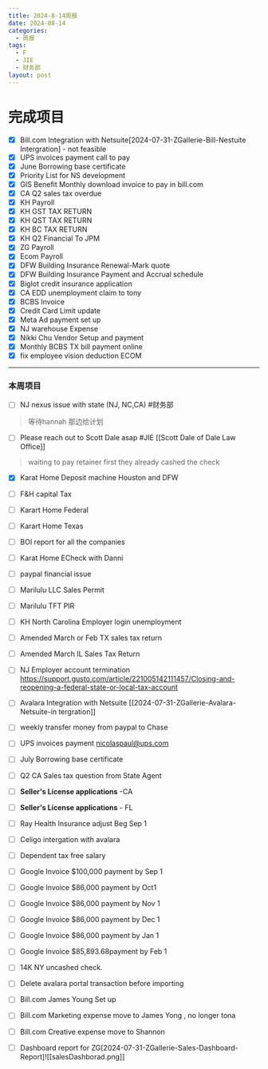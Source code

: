 ```yaml
---
title: 2024-8-14周报
date: 2024-08-14
categories:
  - 周报
tags:
  - F
  - JIE
  - 财务部
layout: post
---
```


# 完成项目  

- [x] Bill.com Integration with Netsuite[2024-07-31-ZGallerie-Bill-Nestuite Intergration] - not feasible 
- [x]  UPS invoices payment call to pay
- [x] June Borrowing base certificate
- [x] Priority List for NS development
- [x] GIS Benefit Monthly download invoice to pay in bill.com
- [x] CA Q2 sales tax overdue
- [x] KH Payroll
- [x] KH GST TAX RETURN
- [x] KH QST TAX RETURN
- [x] KH BC TAX RETURN
- [x] KH Q2 Financial To JPM
- [x] ZG  Payroll
- [x] Ecom Payroll
- [x] DFW Building Insurance Renewal-Mark quote
- [x] DFW Building Insurance Payment and Accrual schedule
- [x] Biglot credit insurance application
- [x] CA EDD unemployment claim to tony
- [x] BCBS Invoice 
- [x] Credit Card Limit update
- [x] Meta Ad payment set up
- [x] NJ warehouse Expense 
- [x] Nikki Chu Vendor Setup and payment
- [x] Monthly BCBS TX bill payment online
- [x] fix employee vision deduction ECOM
---
### 本周项目

- [ ] NJ nexus issue with state (NJ, NC,CA)  #财务部 
> 等待hannah 那边给计划  
- [ ] Please reach out to Scott Dale asap #JIE    [[Scott Dale of Dale Law Office]]    
> waiting to pay retainer first
> they already cashed the check
- [x] Karat Home Deposit machine Houston and DFW
- [ ] F&H capital Tax
- [ ] Karart Home Federal 
- [ ] Karart Home Texas 
- [ ] BOI report for all the companies
- [ ] Karat Home ECheck with Danni
- [ ] paypal financial issue
- [ ] Marilulu LLC Sales Permit
- [ ] Marilulu TFT PIR
- [ ] KH North Carolina Employer login unemployment
- [ ] Amended March or Feb TX sales tax return
- [ ] Amended March IL Sales Tax Return 
- [ ] NJ Employer account termination   https://support.gusto.com/article/221005142111457/Closing-and-reopening-a-federal-state-or-local-tax-account
- [ ] Avalara Integration with Netsuite [[2024-07-31-ZGallerie-Avalara-Netsuite-in tergration]]
- [ ] weekly transfer money from paypal to Chase
- [ ] UPS invoices payment nicolaspaul@ups.com
- [ ] July Borrowing base certificate
- [ ] Q2 CA Sales tax question from State Agent
- [ ] **Seller's License applications** -CA
- [ ] **Seller's License applications** - FL
- [ ] Ray Health Insurance adjust Beg Sep 1
- [ ] Celigo intergation with avalara
- [ ] Dependent tax free salary
- [ ] Google Invoice $100,000 payment by Sep 1
- [ ] Google Invoice $86,000 payment by Oct1
- [ ] Google Invoice $86,000 payment by Nov 1
- [ ] Google Invoice $86,000 payment by Dec 1
- [ ] Google Invoice $86,000 payment by Jan 1
- [ ] Google Invoice $85,893.68payment by Feb 1
- [ ] 14K NY uncashed check.
- [ ] Delete avalara portal transaction before importing
- [ ] Bill.com James Young Set up
- [ ] Bill.com Marketing expense move to James Yong , no longer tona
- [ ] Bill.com Creative expense move to Shannon
- [ ] Dashboard report for ZG[2024-07-31-ZGallerie-Sales-Dashboard-Report]![[salesDashborad.png]]













































































































































































































































